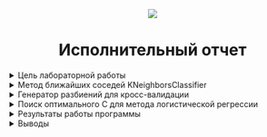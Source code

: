 <p align="center"><img src="C:\Users\vladg\YandexDisk\Компьютер DESKTOP-3C58TJL\Рабочий стол\M_3_sem\II_M3\1 ЛР\img.png"/></p>
<h1 align="center">Исполнительный отчет</h1>
<details><summary>Цель лабораторной работы</summary>
    Получение практических навыков работы с метрическими и линейными моделями классификации и регрессии
 </details>
<details>
<summary>Метод ближайших соседей KNeighborsClassifier</summary>
<p align="center"><img src="C:\Users\vladg\YandexDisk\Компьютер DESKTOP-3C58TJL\Рабочий стол\M_3_sem\II_M3\1 ЛР\img_1.png"/></p>
<p align="center"> Рис.1 - Результаты тестирования и обучения модели с помощью KNeighborsClassifier</p>
</details>
<details>
<summary>Генератор разбиений для кросс-валидации</summary>
<p align="center"><img src="C:\Users\vladg\YandexDisk\Компьютер DESKTOP-3C58TJL\Рабочий стол\M_3_sem\II_M3\1 ЛР\img_2.png"/></p>
<p align="center"> Рис.2 - Результаты кросс валидации с разбиением до и после масштабированием</p>
</details>
<details>
<summary>Поиск оптимального С для метода логистической регрессии</summary>
<p align="center"><img src="C:\Users\vladg\YandexDisk\Компьютер DESKTOP-3C58TJL\Рабочий стол\M_3_sem\II_M3\1 ЛР\img_3.png"/></p>
<p align="center"> Рис.3 - Результаты кросс валидации с разбиением до масштабированием</p>
<p align="center"><img src="C:\Users\vladg\YandexDisk\Компьютер DESKTOP-3C58TJL\Рабочий стол\M_3_sem\II_M3\1 ЛР\img_4.png"/></p>
<p align="center"> Рис.4 - Результаты кросс валидации с разбиением после масштабированием</p>
</details>
<details>
<summary>Результаты работы программы</summary>
<p>Вывод данных в консоль:</p>
<p align="center"><img src="C:\Users\vladg\YandexDisk\Компьютер DESKTOP-3C58TJL\Рабочий стол\M_3_sem\II_M3\1 ЛР\img_5.png"/></p>
<p align="center"> Рис.5 - Вывод результатов в консоль</p>
</details>
<details>
<summary>Выводы</summary>

</details>

